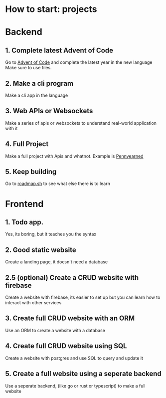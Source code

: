# How to start: projects

# Backend

## 1. Complete latest Advent of Code
Go to [Advent of Code](https://adventofcode.com) and complete the latest year in the new language
Make sure to use files.

## 2. Make a cli program
Make a cli app in the language

## 3. Web APIs or Websockets
Make a series of apis or websockets to understand real-world application with it

## 4. Full Project
Make a full project with Apis and whatnot. Example is [Pennyearned](https://github.com/vibovenkat123/pennyearned-server)

## 5. Keep building
Go to [roadmap.sh](https://roadmap.sh) to see what else there is to learn

# Frontend

## 1. Todo app.
Yes, its boring, but it teaches you the syntax

## 2. Good static website
Create a landing page, it doesn't need a database

## 2.5 (optional) Create a CRUD website with firebase
Create a website with firebase, its easier to set up but you can learn how to interact with other services

## 3. Create full CRUD website with an ORM
Use an ORM to create a website with a database

## 4. Create full CRUD website using SQL
Create a website with postgres and use SQL to query and update it

## 5. Create a full website using a seperate backend
Use a seperate backend, (like go or rust or typescript) to make a full website
